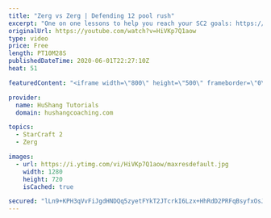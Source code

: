 ```yaml
---
title: "Zerg vs Zerg | Defending 12 pool rush"
excerpt: "One on one lessons to help you reach your SC2 goals: https://www.hushangcoaching.com ------------------------------------------------------------------------------------------------------- In this guide we take a look at how to defend one of the most infamous \"zerg rushes\" in sc2: the 12 pool. This rush"
originalUrl: https://youtube.com/watch?v=HiVKp7Q1aow
type: video
price: Free
length: PT10M28S
publishedDateTime: 2020-06-01T22:27:10Z
heat: 51

featuredContent: "<iframe width=\"800\" height=\"500\" frameborder=\"0\" src=\"https://www.youtube.com/embed/HiVKp7Q1aow\" allow=\"accelerometer; autoplay; encrypted-media; gyroscope; picture-in-picture\" allowfullscreen></iframe>"

provider:
  name: HuShang Tutorials
  domain: hushangcoaching.com

topics:
  - StarCraft 2
  - Zerg

images:
  - url: https://i.ytimg.com/vi/HiVKp7Q1aow/maxresdefault.jpg
    width: 1280
    height: 720
    isCached: true

secured: "lLn9+KPH3qVvFiJgdHNDQq5zyetFYkT2JTcrkI6Lzx+HhRdD2PRFqBsyfxOsJ4358xGtX8gJO6kSg4PKR9aw4TK4P3UU5oJQU6vbddCgAI173tWhirh0zZNPiNhcqSm5tGAX7mK9FaURWqN74S3IFEiktxIp3quQSRd4KVJnkiZApNX5gKSVHYqgW538MQkuo/w2Nm2CQv0drf9qi04zLg1c7uOeTcEKNBlZnDkytch54c4eP19bgzFPPYDMTpWYtXMNXuaz9zHt5vZsfROr6DphQusldVUT7MahusuTv9Z64m5WOR7FRW0MRsNgqw4pq9iivd/F1wLEXmuF3XV3BeCu0SMt77406bVww1SzfwBqjLLtMqOQ038hU+hY0odib9SOn4HX8Q9f1ZqROc18CogcEY+xKgbm2CtNIkLND1k=;9zPOYWXWYk+Ugo740h0g2Q=="
---
```


